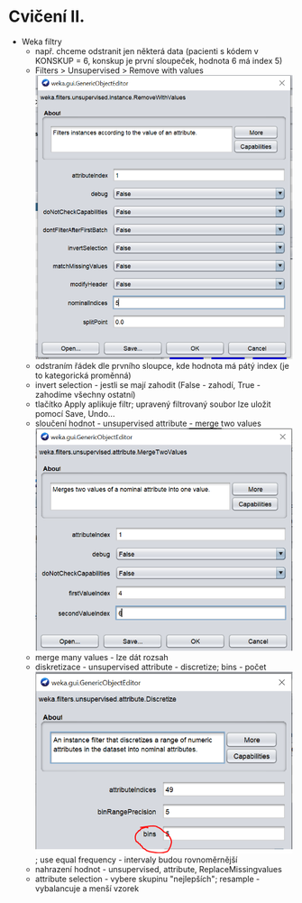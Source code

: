 # Cvičení II.
* Weka filtry
    * např. chceme odstranit jen některá data (pacienti s kódem v KONSKUP = 6, konskup je první sloupeček, hodnota 6 má index 5)
    * Filters > Unsupervised > Remove with values
    ![Weka](./img/wekaremovewithvalues.png)
    * odstraním řádek dle prvního sloupce, kde hodnota má pátý index (je to kategorická proměnná)
    * invert selection - jestli se mají zahodit (False - zahodí, True - zahodíme všechny ostatní)
    * tlačítko Apply aplikuje filtr; upravený filtrovaný soubor lze uložit pomocí Save, Undo...
    * sloučení hodnot - unsupervised attribute - merge two values
    ![Weka](./img/merge.png)
    * merge many values - lze dát rozsah
    * diskretizace - unsupervised attribute - discretize; bins - počet
    ![Weka](./img/bins.png); use equal frequency - intervaly budou rovnoměrnější
    * nahrazení hodnot - unsupervised, attribute, ReplaceMissingvalues
    * attribute selection - vybere skupinu "nejlepších"; resample - vybalancuje a menší vzorek